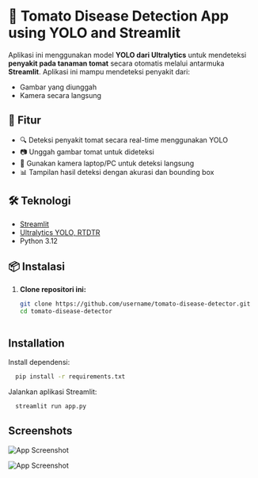 # 🍅 Tomato Disease Detection App using YOLO and Streamlit

Aplikasi ini menggunakan model **YOLO dari Ultralytics** untuk mendeteksi **penyakit pada tanaman tomat** secara otomatis melalui antarmuka **Streamlit**. Aplikasi ini mampu mendeteksi penyakit dari:
- Gambar yang diunggah
- Kamera secara langsung

## 🚀 Fitur

- 🔍 Deteksi penyakit tomat secara real-time menggunakan YOLO
- 📷 Unggah gambar tomat untuk dideteksi
- 🎥 Gunakan kamera laptop/PC untuk deteksi langsung
- 📊 Tampilan hasil deteksi dengan akurasi dan bounding box

## 🛠 Teknologi

- [Streamlit](https://streamlit.io/)
- [Ultralytics YOLO, RTDTR](https://github.com/ultralytics/ultralytics)
- Python 3.12

## 📦 Instalasi

1. **Clone repositori ini:**

   ```bash
   git clone https://github.com/username/tomato-disease-detector.git
   cd tomato-disease-detector



## Installation

Install dependensi:

```bash
  pip install -r requirements.txt
```
Jalankan aplikasi Streamlit:
```bash
  streamlit run app.py
```
    
## Screenshots

![App Screenshot](https://drive.usercontent.google.com/download?id=1DcNy2V4zAWJMj2s797H1gsCv6CA0NgSh&export=view&authuser=0)

![App Screenshot](https://drive.usercontent.google.com/download?id=18fEUsClMnZQc5DNEoaJB_Wouqt3UYtH_&export=view&authuser=0)


